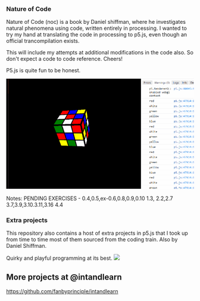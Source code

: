 ### Nature of Code 

Nature of Code (noc) is a book by Daniel shiffman, where he investigates natural phenomena using code, written entirely in processing. I wanted to try my hand at translating the code in processing to p5.js, even though an official trancompilation exists. 

This will include my attempts at additional modifications in the code also. So don't expect a code to code reference. Cheers!

P5.js is quite fun to be honest.

![](RUBIK.gif)


Notes:
PENDING EXERCISES -
    0.4,0.5,ex-0.6,0.8,0.9,0.10
    1.3,
    2.2,2.7
    3.7,3.9,3.10.3.11,3.16
    4.4 

### Extra projects

This repository also contains a host of extra projects in p5.js that I took up from time to time most of them sourced from the coding train. Also by Daniel Shiffman.

Quirky and playful programming at its best.
![](ray_casting.gif)


## More projects at @intandlearn

https://github.com/fanbyprinciple/intandlearn